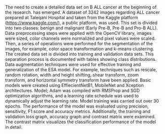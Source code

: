 The need to create a detailed data set on B ALL cancer at the beginning of the research.
has emerged. A dataset of 3242 images regarding ALL cancer prepared at Taleqani Hospital and taken from the Kaggle platform (https://www.kaggle.com/), a public platform, was used. This set is divided into two classes: benign and malignant (Early Pre-B, Pre-B and Pro-B ALL).
Data preprocessing steps were applied with the OpenCV library, images were sized, color channels were normalized and pixel values ​​were scaled. Then, a series of operations were performed for the segmentation of the images, for example, color space transformation and k-means clustering.
The created data set is divided into training and validation data sets. This separation process is documented with tables showing class distributions. Data augmentation techniques were used for effective training and generalization of the ESA model. For example, techniques such as rescale, random rotation, width and height shifting, shear transform, zoom transform, and horizontal symmetry transform have been applied.
Basic models were created using EffiecientNetB1, MobileNet and Xception architectures. Model; Adam was compiled with RMSProp and SGD optimization algorithms, and a learning rate schedule was used to dynamically adjust the learning rate. Model training was carried out over 30 epochs.
The performance of the model was evaluated using precision, sensitivity, F1 score and accuracy metrics. Additionally, the training and validation loss graph, accuracy graph and contrast matrix were examined. The contrast matrix visualizes the classification performance of the model in detail.
